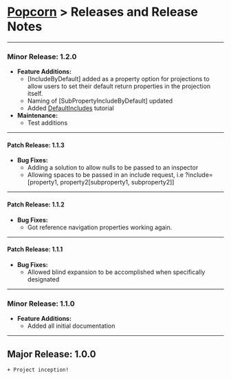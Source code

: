 # [Popcorn](../README.md) > Releases and Release Notes
---
### Minor Release: 1.2.0
+ **Feature Additions:**  
    + [IncludeByDefault] added as a property option for projections to allow users to set their default return properties in the projection itself.
    + Naming of [SubPropertyIncludeByDefault] updated
    + Added [DefaultIncludes](dotnet/DotNetTutorialDefaultIncludes.md) tutorial
+ **Maintenance:**
    + Test additions

---
#### Patch Release: 1.1.3
+ **Bug Fixes:**
	+ Adding a solution to allow nulls to be passed to an inspector
	+ Allowing spaces to be passed in an include request, i.e ?include=[property1, property2[subproperty1, subproperty2]]

---
#### Patch Release: 1.1.2
+ **Bug Fixes:**
	+ Got reference navigation properties working again.

---
#### Patch Release: 1.1.1
+ **Bug Fixes:**
	+ Allowed blind expansion to be accomplished when specifically designated

--- 
### Minor Release: 1.1.0
+ **Feature Additions:**  
	+ Added all initial documentation

---
## Major Release: 1.0.0
	+ Project inception!
